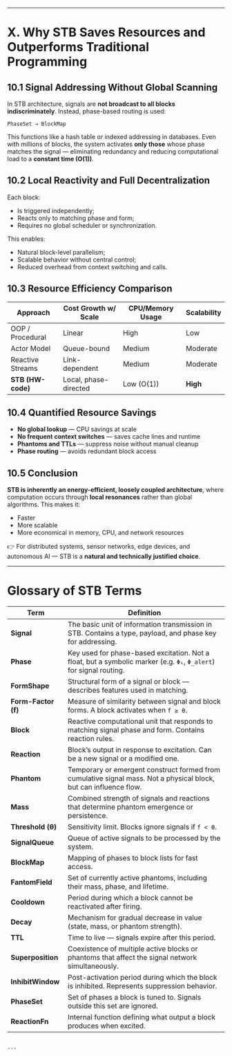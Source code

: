 
---

# X. Why STB Saves Resources and Outperforms Traditional Programming

## 10.1 Signal Addressing Without Global Scanning

In STB architecture, signals are **not broadcast to all blocks indiscriminately**. Instead, phase-based routing is used:

```text
PhaseSet → BlockMap
````

This functions like a hash table or indexed addressing in databases. Even with millions of blocks, the system activates **only those** whose phase matches the signal — eliminating redundancy and reducing computational load to a **constant time (O(1))**.

## 10.2 Local Reactivity and Full Decentralization

Each block:

* Is triggered independently;
* Reacts only to matching phase and form;
* Requires no global scheduler or synchronization.

This enables:

* Natural block-level parallelism;
* Scalable behavior without central control;
* Reduced overhead from context switching and calls.

## 10.3 Resource Efficiency Comparison

| Approach          | Cost Growth w/ Scale  | CPU/Memory Usage | Scalability |
| ----------------- | --------------------- | ---------------- | ----------- |
| OOP / Procedural  | Linear                | High             | Low         |
| Actor Model       | Queue-bound           | Medium           | Moderate    |
| Reactive Streams  | Link-dependent        | Medium           | Moderate    |
| **STB (HW-code)** | Local, phase-directed | Low (O(1))       | **High**    |

## 10.4 Quantified Resource Savings

* **No global lookup** — CPU savings at scale
* **No frequent context switches** — saves cache lines and runtime
* **Phantoms and TTLs** — suppress noise without manual cleanup
* **Phase routing** — avoids redundant block access

## 10.5 Conclusion

**STB is inherently an energy-efficient, loosely coupled architecture**, where computation occurs through **local resonances** rather than global algorithms. This makes it:

* Faster
* More scalable
* More economical in memory, CPU, and network resources

👉 For distributed systems, sensor networks, edge devices, and autonomous AI — STB is a **natural and technically justified choice**.

---

# Glossary of STB Terms

| Term                | Definition                                                                                                         |
| ------------------- | ------------------------------------------------------------------------------------------------------------------ |
| **Signal**          | The basic unit of information transmission in STB. Contains a type, payload, and phase key for addressing.         |
| **Phase**           | Key used for phase-based excitation. Not a float, but a symbolic marker (e.g. `Φ₁`, `Φ_alert`) for signal routing. |
| **FormShape**       | Structural form of a signal or block — describes features used in matching.                                        |
| **Form-Factor (f)** | Measure of similarity between signal and block forms. A block activates when `f ≥ θ`.                              |
| **Block**           | Reactive computational unit that responds to matching signal phase and form. Contains reaction rules.              |
| **Reaction**        | Block’s output in response to excitation. Can be a new signal or a modified one.                                   |
| **Phantom**         | Temporary or emergent construct formed from cumulative signal mass. Not a physical block, but can influence flow.  |
| **Mass**            | Combined strength of signals and reactions that determine phantom emergence or persistence.                        |
| **Threshold (θ)**   | Sensitivity limit. Blocks ignore signals if `f < θ`.                                                               |
| **SignalQueue**     | Queue of active signals to be processed by the system.                                                             |
| **BlockMap**        | Mapping of phases to block lists for fast access.                                                                  |
| **FantomField**     | Set of currently active phantoms, including their mass, phase, and lifetime.                                       |
| **Cooldown**        | Period during which a block cannot be reactivated after firing.                                                    |
| **Decay**           | Mechanism for gradual decrease in value (state, mass, or phantom strength).                                        |
| **TTL**             | Time to live — signals expire after this period.                                                                   |
| **Superposition**   | Coexistence of multiple active blocks or phantoms that affect the signal network simultaneously.                   |
| **InhibitWindow**   | Post-activation period during which the block is inhibited. Represents suppression behavior.                       |
| **PhaseSet**        | Set of phases a block is tuned to. Signals outside this set are ignored.                                           |
| **ReactionFn**      | Internal function defining what output a block produces when excited.                                              |

```

---
